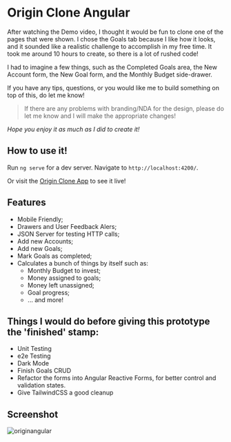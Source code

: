 # Origin Clone Angular

After watching the Demo video, I thought it would be fun to clone one of the pages that were shown. I chose the Goals tab because I like how it looks, and it sounded like a realistic challenge to accomplish in my free time. It took me around 10 hours to create, so there is a lot of rushed code!

I had to imagine a few things, such as the Completed Goals area, the New Account form, the New Goal form, and the Monthly Budget side-drawer.

If you have any tips, questions, or you would like me to build something on top of this, do let me know!

> If there are any problems with branding/NDA for the design, please do let me know and I will make the appropriate changes!

*Hope you enjoy it as much as I did to create it!*

## How to use it!

Run `ng serve` for a dev server. Navigate to `http://localhost:4200/`.

Or visit the [Origin Clone App](https://origin-angular-davurie.vercel.app/) to see it live!

## Features

- Mobile Friendly;
- Drawers and User Feedback Alers;
- JSON Server for testing HTTP calls;
- Add new Accounts;
- Add new Goals;
- Mark Goals as completed;
- Calculates a bunch of things by itself such as:
  - Monthly Budget to invest;
  - Money assigned to goals;
  - Money left unassigned;
  - Goal progress;
  - ... and more!

## Things I would do before giving this prototype the 'finished' stamp:

- Unit Testing
- e2e Testing
- Dark Mode
- Finish Goals CRUD
- Refactor the forms into Angular Reactive Forms, for better control and validation states.
- Give TailwindCSS a good cleanup

## Screenshot

![originangular](https://user-images.githubusercontent.com/36332661/219083345-f50963a7-57a2-4a0a-b3ca-8b6bb939840f.png)


